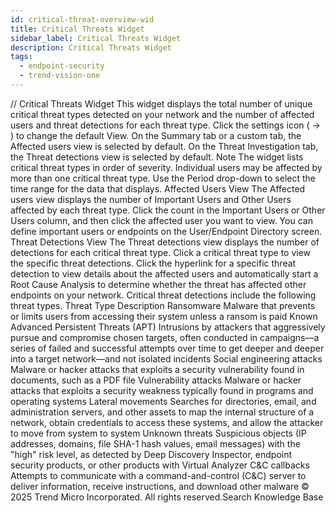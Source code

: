 ```yaml
---
id: critical-threat-overview-wid
title: Critical Threats Widget
sidebar_label: Critical Threats Widget
description: Critical Threats Widget
tags:
  - endpoint-security
  - trend-vision-one
---
```


/*<![CDATA[*/ $('#title').html($('meta[name=map-description]').attr('content')); /*]]>*/ Critical Threats Widget This widget displays the total number of unique critical threat types detected on your network and the number of affected users and threat detections for each threat type. Click the settings icon ( → ) to change the default View. On the Summary tab or a custom tab, the Affected users view is selected by default. On the Threat Investigation tab, the Threat detections view is selected by default. Note The widget lists critical threat types in order of severity. Individual users may be affected by more than one critical threat type. Use the Period drop-down to select the time range for the data that displays. Affected Users View The Affected users view displays the number of Important Users and Other Users affected by each threat type. Click the count in the Important Users or Other Users column, and then click the affected user you want to view. You can define important users or endpoints on the User/Endpoint Directory screen. Threat Detections View The Threat detections view displays the number of detections for each critical threat type. Click a critical threat type to view the specific threat detections. Click the hyperlink for a specific threat detection to view details about the affected users and automatically start a Root Cause Analysis to determine whether the threat has affected other endpoints on your network. Critical threat detections include the following threat types. Threat Type Description Ransomware Malware that prevents or limits users from accessing their system unless a ransom is paid Known Advanced Persistent Threats (APT) Intrusions by attackers that aggressively pursue and compromise chosen targets, often conducted in campaigns—a series of failed and successful attempts over time to get deeper and deeper into a target network—and not isolated incidents Social engineering attacks Malware or hacker attacks that exploits a security vulnerability found in documents, such as a PDF file Vulnerability attacks Malware or hacker attacks that exploits a security weakness typically found in programs and operating systems Lateral movements Searches for directories, email, and administration servers, and other assets to map the internal structure of a network, obtain credentials to access these systems, and allow the attacker to move from system to system Unknown threats Suspicious objects (IP addresses, domains, file SHA-1 hash values, email messages) with the "high" risk level, as detected by Deep Discovery Inspector, endpoint security products, or other products with Virtual Analyzer C&C callbacks Attempts to communicate with a command-and-control (C&C) server to deliver information, receive instructions, and download other malware © 2025 Trend Micro Incorporated. All rights reserved.Search Knowledge Base